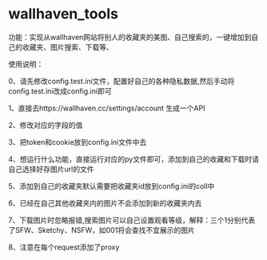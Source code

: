 # wallhaven_tools
功能：实现从wallhaven网站将别人的收藏夹的美图、自己搜索的，一键增加到自己的收藏夹、图片搜索、下载等、

使用说明：

0、请先修改config.test.ini文件，配置好自己的各种隐私数据,然后手动将config.test.ini改成config.ini即可

1、直接去https://wallhaven.cc/settings/account 生成一个API

2、修改对应的字段的值

3、把token和cookie放到config.ini文件中去

4、想运行什么功能，直接运行对应的py文件即可，添加到自己的收藏和下载时请自己选择好存图片url的文件

5、添加到自己的收藏夹默认需要把收藏夹id放到config.ini的coll中

6、已经在自己其他收藏夹内的图片不会添加到新的收藏夹内去

7、下载图片时忽略报错,搜索图片可以自己设置观看等级，解释：三个1分别代表了SFW、Sketchy、NSFW，如001将会查找不宜展示的图片

8、注意在每个request添加了proxy



